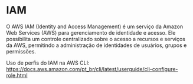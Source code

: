 # IAM

O AWS IAM (Identity and Access Management) é um serviço da Amazon Web Services (AWS) para gerenciamento de identidade e acesso. Ele possibilita um controle centralizado sobre o acesso a recursos e serviços da AWS, permitindo a administração de identidades de usuários, grupos e permissões.

Uso de perfis do IAM na AWS CLI: https://docs.aws.amazon.com/pt_br/cli/latest/userguide/cli-configure-role.html